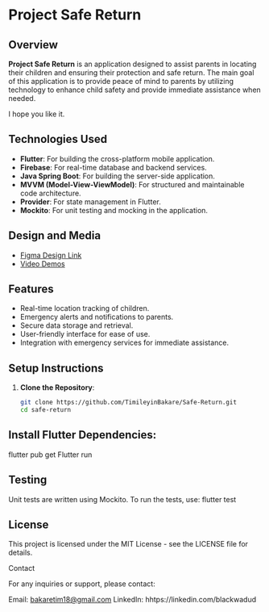 # Project Safe Return

## Overview
**Project Safe Return** is an application designed to assist parents in locating their children and ensuring their protection and safe return. The main goal of this application is to provide peace of mind to parents by utilizing technology to enhance child safety and provide immediate assistance when needed. 

I hope you like it.

## Technologies Used
- **Flutter**: For building the cross-platform mobile application.
- **Firebase**: For real-time database and backend services.
- **Java Spring Boot**: For building the server-side application.
- **MVVM (Model-View-ViewModel)**: For structured and maintainable code architecture.
- **Provider**: For state management in Flutter.
- **Mockito**: For unit testing and mocking in the application.

## Design and Media
- [Figma Design Link](https://www.figma.com/community/file/1347293828810010889/safe-return)
- [Video Demos](#)

## Features
- Real-time location tracking of children.
- Emergency alerts and notifications to parents.
- Secure data storage and retrieval.
- User-friendly interface for ease of use.
- Integration with emergency services for immediate assistance.

## Setup Instructions
1. **Clone the Repository**:
   ```sh
   git clone https://github.com/TimileyinBakare/Safe-Return.git
   cd safe-return

## Install Flutter Dependencies:
  flutter pub get
  Flutter run

## Testing
Unit tests are written using Mockito. To run the tests, use:
flutter test

## License

This project is licensed under the MIT License - see the LICENSE file for details.

Contact

For any inquiries or support, please contact:

Email: bakaretim18@gmail.com
LinkedIn: hhtps://linkedin.com/blackwadud



